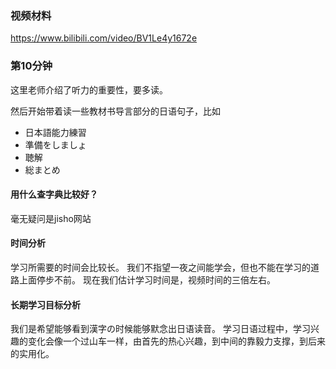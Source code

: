 ### 视频材料
https://www.bilibili.com/video/BV1Le4y1672e

### 第10分钟

这里老师介绍了听力的重要性，要多读。

然后开始带着读一些教材书导言部分的日语句子，比如
* 日本語能力練習
* 準備をしましょ
* 聴解
* 総まとめ

#### 用什么查字典比较好？
毫无疑问是jisho网站

#### 时间分析
学习所需要的时间会比较长。
我们不指望一夜之间能学会，但也不能在学习的道路上面停步不前。
现在我们估计学习时间是，视频时间的三倍左右。

#### 长期学习目标分析
我们是希望能够看到漢字の时候能够默念出日语读音。
学习日语过程中，学习兴趣的变化会像一个过山车一样，由首先的热心兴趣，到中间的靠毅力支撑，到后来的实用化。




